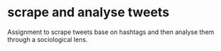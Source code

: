 # scrape and analyse tweets
 Assignment to scrape tweets base on hashtags and then analyse them through a sociological lens.
